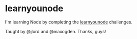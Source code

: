 learnyounode
============

I'm learning Node by completing the [learnyounode](http://nodeschool.io/#learn-you-node) challenges.

Taught by @jlord and @maxogden. Thanks, guys!
